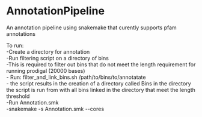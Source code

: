 # AnnotationPipeline
An annotation pipeline using snakemake that curently supports pfam annotations  

To run:  
    -Create a directory for annotation  
    -Run filtering script on a directory of bins  
        -This is required to filter out bins that do not meet the length requirement for running prodigal (20000 bases)   
        - Run: filter_and_link_bins.sh  /path/to/bins/to/annotatate  
        - the script results in the creation of a directory called Bins in the directory the script is run from with all bins linked in the           directory that meet the length threshold  
    -Run Annotation.smk  
        -snakemake -s Annotation.smk --cores   
